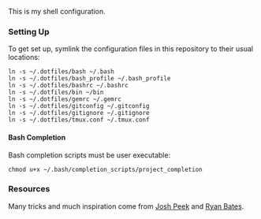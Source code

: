 This is my shell configuration.

### Setting Up

To get set up, symlink the configuration files in this repository to their usual locations:

    ln -s ~/.dotfiles/bash ~/.bash
    ln -s ~/.dotfiles/bash_profile ~/.bash_profile
    ln -s ~/.dotfiles/bashrc ~/.bashrc
    ln -s ~/.dotfiles/bin ~/bin
    ln -s ~/.dotfiles/gemrc ~/.gemrc
    ln -s ~/.dotfiles/gitconfig ~/.gitconfig
    ln -s ~/.dotfiles/gitignore ~/.gitignore
    ln -s ~/.dotfiles/tmux.conf ~/.tmux.conf

#### Bash Completion

Bash completion scripts must be user executable:

    chmod u+x ~/.bash/completion_scripts/project_completion

### Resources

Many tricks and much inspiration come from [Josh Peek](https://github.com/josh/dotfiles) and [Ryan Bates](https://github.com/ryanb/dotfiles).
